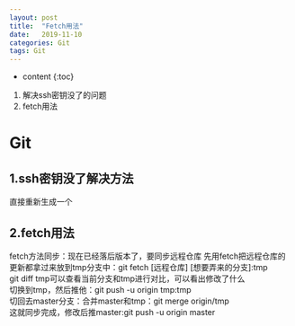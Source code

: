 ```yaml
---
layout: post
title:  "Fetch用法"
date:   2019-11-10
categories: Git
tags: Git
---
```


* content
{:toc}

1. 解决ssh密钥没了的问题
2. fetch用法








# Git
## 1.ssh密钥没了解决方法
直接重新生成一个

## 2.fetch用法
fetch方法同步：现在已经落后版本了，要同步远程仓库
先用fetch把远程仓库的更新都拿过来放到tmp分支中：git fetch [远程仓库] [想要弄来的分支]:tmp  
git diff tmp可以查看当前分支和tmp进行对比，可以看出修改了什么  
切换到tmp，然后推他：git push -u origin tmp:tmp  
切回去master分支：合并master和tmp：git merge origin/tmp  
这就同步完成，修改后推master:git push -u origin master


